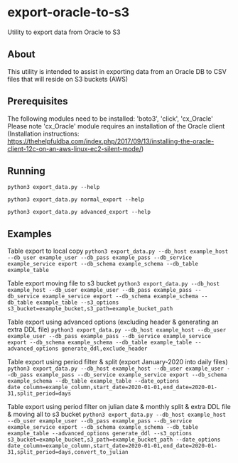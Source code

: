 # export-oracle-to-s3
Utility to export data from Oracle to S3

## About
This utility is intended to assist in exporting data from an Oracle DB to CSV files that will reside on S3 buckets (AWS)

## Prerequisites
The following modules need to be installed: 'boto3', 'click', 'cx_Oracle'
Please note 'cx_Oracle' module requires an installation of the Oracle client (Installation instructions: https://thehelpfuldba.com/index.php/2017/09/13/installing-the-oracle-client-12c-on-an-aws-linux-ec2-silent-mode/)

## Running 
`python3 export_data.py --help`

`python3 export_data.py normal_export --help`

`python3 export_data.py advanced_export --help`

## Examples
Table export to local copy
`python3 export_data.py --db_host example_host --db_user example_user --db_pass example_pass --db_service example_service export --db_schema example_schema --db_table example_table`

Table export moving file to s3 bucket
`python3 export_data.py --db_host example_host --db_user example_user --db_pass example_pass --db_service example_service export --db_schema example_schema --db_table example_table --s3_options s3_bucket=example_bucket,s3_path=example_bucket_path`

Table export using advanced options (excluding header & generating an extra DDL file)
`python3 export_data.py --db_host example_host --db_user example_user --db_pass example_pass --db_service example_service export --db_schema example_schema --db_table example_table --advanced_options generate_ddl,exclude_header`

Table export using period filter & split (export January-2020 into daily files)
`python3 export_data.py --db_host example_host --db_user example_user --db_pass example_pass --db_service example_service export --db_schema example_schema --db_table example_table --date_options date_column=example_column,start_date=2020-01-01,end_date=2020-01-31,split_period=days`

Table export using period filter on julian date & monthly split & extra DDL file & moving all to s3 bucket
`python3 export_data.py --db_host example_host --db_user example_user --db_pass example_pass --db_service example_service export --db_schema example_schema --db_table example_table --advanced_options generate_ddl --s3_options s3_bucket=example_bucket,s3_path=example_bucket_path --date_options date_column=example_column,start_date=2020-01-01,end_date=2020-01-31,split_period=days,convert_to_julian`